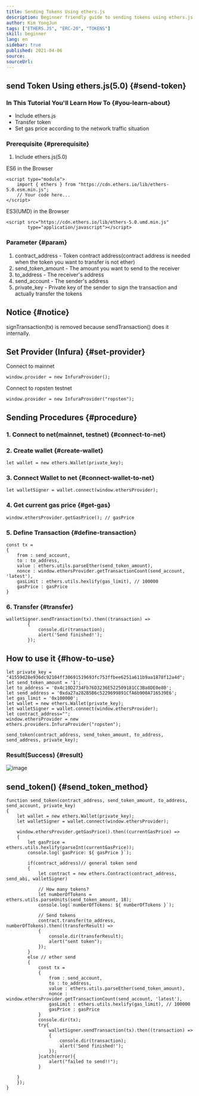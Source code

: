 ```yaml
---
title: Sending Tokens Using ethers.js
description: Beginner friendly guide to sending tokens using ethers.js.
author: Kim YongJun
tags: ["ETHERS.JS", "ERC-20", "TOKENS"]
skill: beginner
lang: en
sidebar: true
published: 2021-04-06
source:
sourceUrl: 
---
```




## send Token Using ethers.js(5.0) {#send-token}

### In This Tutorial You'll Learn How To {#you-learn-about}
* Include ethers.js
* Transfer token
* Set gas price according to the network traffic situation

### Prerequisite {#prerequisite}
1. Include ethers.js(5.0)

ES6 in the Browser
```
<script type="module">
    import { ethers } from "https://cdn.ethers.io/lib/ethers-5.0.esm.min.js";
    // Your code here...
</script>
```

ES3(UMD) in the Browser
```
<script src="https://cdn.ethers.io/lib/ethers-5.0.umd.min.js"
        type="application/javascript"></script>
```
### Parameter {#param}
1. contract_address - Token contract address(contract address is needed when the token you want to transfer is not ether)
2. send_token_amount - The amount you want to send to the receiver
3. to_address - The receiver's address
4. send_account - The sender's address
5. private_key - Private key of the sender to sign the transaction and actually transfer the tokens

## Notice {#notice}
signTransaction(tx) is removed because sendTransaction() does it internally.

## Set Provider (Infura) {#set-provider}
Connect to mainnet
```
window.provider = new InfuraProvider();
```
Connect to ropsten testnet
```
window.provider = new InfuraProvider("ropsten");
```

## Sending Procedures {#procedure}
### 1. Connect to net(mainnet, testnet) {#connect-to-net}
### 2. Create wallet {#create-wallet}
```
let wallet = new ethers.Wallet(private_key);
```
### 3. Connect Wallet to net {#connect-wallet-to-net}
```
let walletSigner = wallet.connect(window.ethersProvider);
```
### 4. Get current gas price {#get-gas}
```
window.ethersProvider.getGasPrice(); // gasPrice
```
### 5. Define Transaction {#define-transaction}
```
const tx = 
{
	from : send_account,
	to : to_address,
	value : ethers.utils.parseEther(send_token_amount),
	nonce : window.ethersProvider.getTransactionCount(send_account, 'latest'),
	gasLimit : ethers.utils.hexlify(gas_limit), // 100000
	gasPrice : gasPrice
}
```
### 6. Transfer {#transfer}
```
walletSigner.sendTransaction(tx).then((transaction) => 
		{
			console.dir(transaction);
			alert('Send finished!');
		});
```

## How to use it {#how-to-use}
```
let private_key = "41559d28e936dc92104ff30691519693fc753ffbee6251a611b9aa1878f12a4d";
let send_token_amount = '1';
let to_address = '0x4c10D2734Fb76D3236E522509181CC3Ba8DE0e80';
let send_address = '0xda27a282B5B6c5229699891CfA6b900A716539E6';
let gas_limit = '0x100000';
let wallet = new ethers.Wallet(private_key);
let walletSigner = wallet.connect(window.ethersProvider);
let contract_address="";
window.ethersProvider = new ethers.providers.InfuraProvider("ropsten");

send_token(contract_address, send_token_amount, to_address, send_address, private_key);
```
### Result(Success) {#result}
![image](https://user-images.githubusercontent.com/63450340/113803937-7f35fd80-9798-11eb-960c-b2ae90baf84f.png)


## send_token() {#send_token_method}
```
function send_token(contract_address, send_token_amount, to_address, send_account, private_key)
{
	let wallet = new ethers.Wallet(private_key);
	let walletSigner = wallet.connect(window.ethersProvider);

	window.ethersProvider.getGasPrice().then((currentGasPrice) => 
	{
		let gasPrice = ethers.utils.hexlify(parseInt(currentGasPrice));
		console.log(`gasPrice: ${ gasPrice }`);

		if(contract_address)// general token send
		{
			let contract = new ethers.Contract(contract_address, send_abi, walletSigner)
			
			// How many tokens?
			let numberOfTokens = ethers.utils.parseUnits(send_token_amount, 18);
			console.log(`numberOfTokens: ${ numberOfTokens }`);
			
			// Send tokens
			contract.transfer(to_address, numberOfTokens).then((transferResult) =>
			{
				console.dir(transferResult);
				alert("sent token");
			});
		}
		else // ether send
		{
			const tx = 
			{
				from : send_account,
				to : to_address,
				value : ethers.utils.parseEther(send_token_amount),
				nonce : window.ethersProvider.getTransactionCount(send_account, 'latest'),
				gasLimit : ethers.utils.hexlify(gas_limit), // 100000
				gasPrice : gasPrice
			}
			console.dir(tx);
			try{
				walletSigner.sendTransaction(tx).then((transaction) => 
				{
					console.dir(transaction);
					alert('Send finished!');
				});
			}catch(error){
				alert("failed to send!!");
			}

	}
	});
}
```
